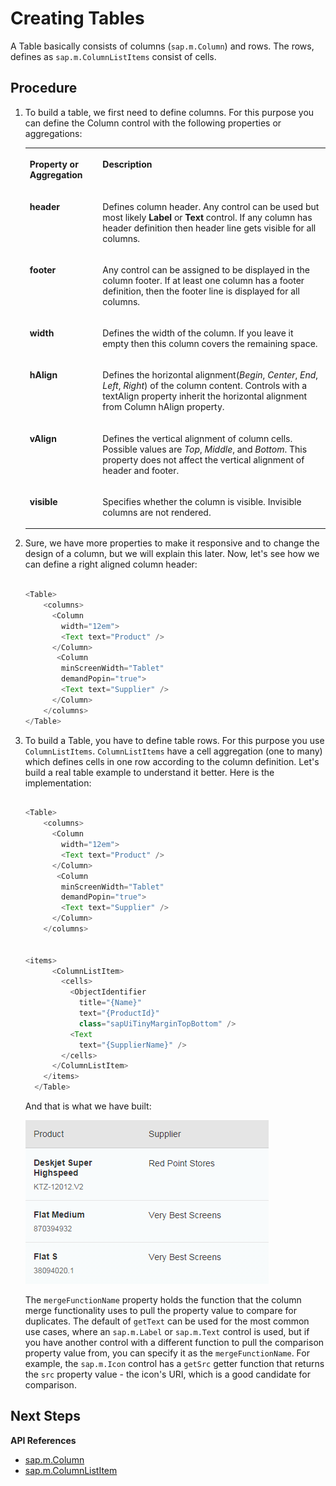 <!-- loio5eb6f63e0cc547d0bdc934d3652fdc9b -->

# Creating Tables

A Table basically consists of columns \(`sap.m.Column`\) and rows. The rows, defines as `sap.m.ColumnListItems` consist of cells.



## Procedure

1.  To build a table, we first need to define columns. For this purpose you can define the Column control with the following properties or aggregations:


    <table>
    <tr>
    <th valign="top">

    Property or Aggregation


    
    </th>
    <th valign="top">

    Description


    
    </th>
    </tr>
    <tr>
    <td valign="top">

    **header**


    
    </td>
    <td valign="top">

    Defines column header. Any control can be used but most likely **Label** or **Text** control. If any column has header definition then header line gets visible for all columns.


    
    </td>
    </tr>
    <tr>
    <td valign="top">

    **footer**


    
    </td>
    <td valign="top">

    Any control can be assigned to be displayed in the column footer. If at least one column has a footer definition, then the footer line is displayed for all columns.


    
    </td>
    </tr>
    <tr>
    <td valign="top">

    **width**


    
    </td>
    <td valign="top">

    Defines the width of the column. If you leave it empty then this column covers the remaining space.


    
    </td>
    </tr>
    <tr>
    <td valign="top">

    **hAlign**


    
    </td>
    <td valign="top">

    Defines the horizontal alignment\(*Begin*, *Center*, *End*, *Left*, *Right*\) of the column content. Controls with a textAlign property inherit the horizontal alignment from Column hAlign property.


    
    </td>
    </tr>
    <tr>
    <td valign="top">

    **vAlign**


    
    </td>
    <td valign="top">

    Defines the vertical alignment of column cells. Possible values are *Top*, *Middle*, and *Bottom*. This property does not affect the vertical alignment of header and footer.


    
    </td>
    </tr>
    <tr>
    <td valign="top">

    **visible**


    
    </td>
    <td valign="top">

    Specifies whether the column is visible. Invisible columns are not rendered.


    
    </td>
    </tr>
    </table>
    
2.  Sure, we have more properties to make it responsive and to change the design of a column, but we will explain this later. Now, let's see how we can define a right aligned column header:

    ```js
    
    <Table>
        <columns>
          <Column
            width="12em">
            <Text text="Product" />
          </Column>
           <Column
            minScreenWidth="Tablet"
            demandPopin="true">
            <Text text="Supplier" />
          </Column>
        </columns>
    </Table>
    ```

3.  To build a Table, you have to define table rows. For this purpose you use `ColumnListItems`. `ColumnListItems` have a cell aggregation \(one to many\) which defines cells in one row according to the column definition. Let's build a real table example to understand it better. Here is the implementation:

    ```js
    
    <Table>
        <columns>
          <Column
            width="12em">
            <Text text="Product" />
          </Column>
           <Column
            minScreenWidth="Tablet"
            demandPopin="true">
            <Text text="Supplier" />
          </Column>
        </columns>
    
    
    <items>
          <ColumnListItem>
            <cells>
              <ObjectIdentifier
                title="{Name}"
                text="{ProductId}"
                class="sapUiTinyMarginTopBottom" />
              <Text
                text="{SupplierName}" />
            </cells>
          </ColumnListItem>
        </items>
      </Table>
    
    ```

    And that is what we have built:

     ![](images/SAPUI5_Mobile_Table_Features_Column_List_Item_e654c84.png)

    The `mergeFunctionName` property holds the function that the column merge functionality uses to pull the property value to compare for duplicates. The default of `getText` can be used for the most common use cases, where an `sap.m.Label` or `sap.m.Text` control is used, but if you have another control with a different function to pull the comparison property value from, you can specify it as the `mergeFunctionName`. For example, the `sap.m.Icon` control has a `getSrc` getter function that returns the `src` property value - the icon's URI, which is a good candidate for comparison.




## Next Steps

**API References**

-   [sap.m.Column](https://ui5.sap.com/#/api/sap.m.Column)
-   [sap.m.ColumnListItem](https://ui5.sap.com/#/api/sap.m.ColumnListItem)

